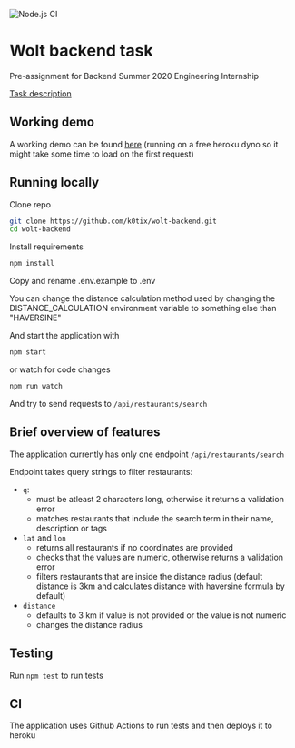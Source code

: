 ![Node.js CI](https://github.com/k0tix/wolt-backend/workflows/Node.js%20CI/badge.svg)

# Wolt backend task

Pre-assignment for Backend Summer 2020 Engineering Internship

[Task description](https://github.com/woltapp/summer2020)

## Working demo
A working demo can be found [here](https://woltbackend.herokuapp.com) (running on a free heroku dyno so it might take some time to load on the first request)

## Running locally

Clone repo

```bash
git clone https://github.com/k0tix/wolt-backend.git
cd wolt-backend
```

Install requirements
```bash
npm install
```

Copy and rename .env.example to .env

You can change the distance calculation method used by changing the DISTANCE_CALCULATION environment variable to something else than "HAVERSINE"

And start the application with

```bash
npm start
```

or watch for code changes

```bash
npm run watch
```

And try to send requests to `/api/restaurants/search`

## Brief overview of features

The application currently has only one endpoint `/api/restaurants/search`

Endpoint takes query strings to filter restaurants:

* `q`:
    * must be atleast 2 characters long, otherwise it returns a validation error
    * matches restaurants that include the search term in their name, description or tags
* `lat` and `lon`
    * returns all restaurants if no coordinates are provided
    * checks that the values are numeric, otherwise returns a validation error
    * filters restaurants that are inside the distance radius (default distance is 3km and calculates distance with haversine formula by default)
* `distance`
    * defaults to 3 km if value is not provided or the value is not numeric
    * changes the distance radius

## Testing

Run `npm test` to run tests

## CI

The application uses Github Actions to run tests and then deploys it to heroku
